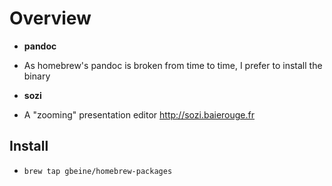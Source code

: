 # Overview #

* **pandoc**
 - As homebrew's pandoc is broken from time to time, I prefer to install the binary
* **sozi**
 - A "zooming" presentation editor http://sozi.baierouge.fr

## Install ##

* `brew tap gbeine/homebrew-packages`
